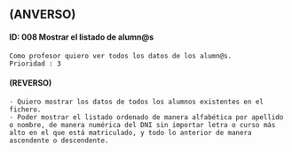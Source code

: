 ## **(ANVERSO)**
#### **ID**: 008 **Mostrar el listado de alumn@s**
~~~
Como profesor quiero ver todos los datos de los alumn@s.
Prioridad : 3
~~~

#### **(REVERSO)**
~~~
· Quiero mostrar los datos de todos los alumnos existentes en el fichero.
· Poder mostrar el listado ordenado de manera alfabética por apellido o nombre, de manera numérica del DNI sin importar letra o curso más alto en el que está matriculado, y todo lo anterior de manera ascendente o descendente.
~~~

